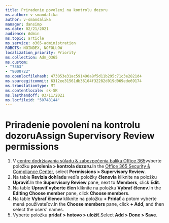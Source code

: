 ```yaml
---
title: Priradenie povolení na kontrolu dozoru
ms.author: v-smandalika
author: v-smandalika
manager: dansimp
ms.date: 02/21/2021
audience: Admin
ms.topic: article
ms.service: o365-administration
ROBOTS: NOINDEX, NOFOLLOW
localization_priority: Priority
ms.collection: Adm_O365
ms.custom:
- "7363"
- "9000722"
ms.openlocfilehash: 473053e31ac591490a8f5d11b295c71c3e2821d4
ms.sourcegitcommit: 6312ee31561db36104f32282d019d069ede69174
ms.translationtype: MT
ms.contentlocale: sk-SK
ms.lasthandoff: 03/11/2021
ms.locfileid: "50748144"
---
```

# <a name="assign-supervisory-review-permissions"></a><span data-ttu-id="b40db-102">Priradenie povolení na kontrolu dozoru</span><span class="sxs-lookup"><span data-stu-id="b40db-102">Assign Supervisory Review permissions</span></span>

1. <span data-ttu-id="b40db-103">V [centre dodržiavania súladu & zabezpečenia balíka Office 365](https://sip.protection.office.com/homepage)vyberte položku **povolenia > kontrola dozoru**.</span><span class="sxs-lookup"><span data-stu-id="b40db-103">In the [Office 365 Security & Compliance Center](https://sip.protection.office.com/homepage), select **Permissions > Supervisory Review**.</span></span>
2. <span data-ttu-id="b40db-104">Na table **Revízia dohľadu** vedľa položky **členovia** kliknite na položku **Upraviť**.</span><span class="sxs-lookup"><span data-stu-id="b40db-104">In the **Supervisory Review** pane, next to **Members**, click **Edit**.</span></span>
3. <span data-ttu-id="b40db-105">Na table **Upraviť vyberte člen** kliknite na položku **Vybrať členov**.</span><span class="sxs-lookup"><span data-stu-id="b40db-105">In the **Editing Choose member** pane, click **Choose members**.</span></span>
4. <span data-ttu-id="b40db-106">Na table **Vybrať členov** kliknite na položku **+ Pridať** a potom vyberte mená používateľov.</span><span class="sxs-lookup"><span data-stu-id="b40db-106">In the **Choose members** pane, click **+ Add**, and then select the users' names.</span></span>
5. <span data-ttu-id="b40db-107">Vyberte položku **pridať > hotovo > uložiť**.</span><span class="sxs-lookup"><span data-stu-id="b40db-107">Select **Add > Done > Save**.</span></span>